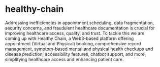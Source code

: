 # healthy-chain
Addressing inefficiencies in appointment scheduling, data fragmentation, security concerns, and fraudulent healthcare documentation is crucial for improving healthcare access, quality, and trust.
To tackle this we are coming up with Healthy Chain, a Web3-based platform offering appointment (Virtual and Physical) booking, comprehensive record management, symptom-based mental and physical health checkups and disease prediction, accessibility features, chatbot support, and more, simplifying healthcare access and enhancing patient care.
